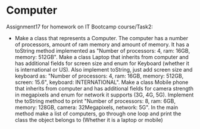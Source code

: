 # Computer
Assignment17 for homework on IT Bootcamp course/Task2:

-  Make a class that represents a Computer. The computer has a number of processors, amount of ram memory and amount of memory. It has a toString method implemented as "Number of processors: 4, ram: 16GB, memory: 512GB". Make a class Laptop that inherits from computer and has additional fields for screen size and enum for Keyboard (whether it is international or US). Also implement toString, just add screen size and keyboard as: "Number of processors: 4, ram: 16GB, memory: 512GB, screen: 15.6", keyboard: INTERNATIONAL". Make a class Mobile phone that inherits from computer and has additional fields for camera strength in megapixels and enum for network it supports (3G, 4G, 5G). Implement the toString method to print "Number of processors: 8, ram: 6GB, memory: 128GB, camera: 32Megapixels, network: 5G". In the main method make a list of computers, go through one loop and print the class the object belongs to (Whether it is a laptop or mobile)
